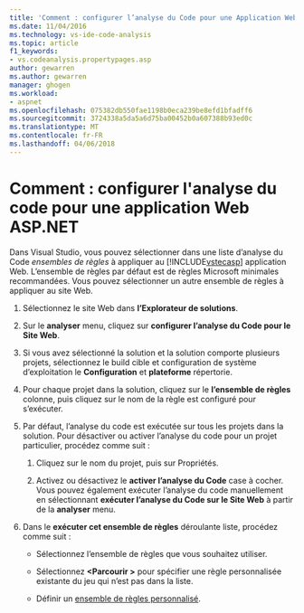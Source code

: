 ```yaml
---
title: 'Comment : configurer l’analyse du Code pour une Application Web ASP.NET dans Visual Studio | Documents Microsoft'
ms.date: 11/04/2016
ms.technology: vs-ide-code-analysis
ms.topic: article
f1_keywords:
- vs.codeanalysis.propertypages.asp
author: gewarren
ms.author: gewarren
manager: ghogen
ms.workload:
- aspnet
ms.openlocfilehash: 075382db550fae1198b0eca239be8efd1bfadff6
ms.sourcegitcommit: 3724338a5da5a6d75ba00452b0a607388b93ed0c
ms.translationtype: MT
ms.contentlocale: fr-FR
ms.lasthandoff: 04/06/2018
---
```

# <a name="how-to-configure-code-analysis-for-an-aspnet-web-application"></a>Comment : configurer l'analyse du code pour une application Web ASP.NET

Dans Visual Studio, vous pouvez sélectionner dans une liste d’analyse du Code *ensembles de règles* à appliquer au [!INCLUDE[vstecasp](../code-quality/includes/vstecasp_md.md)] application Web. L’ensemble de règles par défaut est de règles Microsoft minimales recommandées. Vous pouvez sélectionner un autre ensemble de règles à appliquer au site Web.

1. Sélectionnez le site Web dans **l’Explorateur de solutions**.

2. Sur le **analyser** menu, cliquez sur **configurer l’analyse du Code pour le Site Web**.

3. Si vous avez sélectionné la solution et la solution comporte plusieurs projets, sélectionnez le build cible et configuration de système d’exploitation le **Configuration** et **plateforme** répertorie.

4. Pour chaque projet dans la solution, cliquez sur le **l’ensemble de règles** colonne, puis cliquez sur le nom de la règle est configuré pour s’exécuter.

5. Par défaut, l’analyse du code est exécutée sur tous les projets dans la solution. Pour désactiver ou activer l’analyse du code pour un projet particulier, procédez comme suit :

    1. Cliquez sur le nom du projet, puis sur Propriétés.

    2. Activez ou désactivez le **activer l’analyse du Code** case à cocher. Vous pouvez également exécuter l’analyse du code manuellement en sélectionnant **exécuter l’analyse du Code sur le Site Web** à partir de la **analyser** menu.

6. Dans le **exécuter cet ensemble de règles** déroulante liste, procédez comme suit :

    - Sélectionnez l’ensemble de règles que vous souhaitez utiliser.

    - Sélectionnez  **\<Parcourir >** pour spécifier une règle personnalisée existante du jeu qui n’est pas dans la liste.

    - Définir un [ensemble de règles personnalisé](../code-quality/how-to-create-a-custom-rule-set.md).